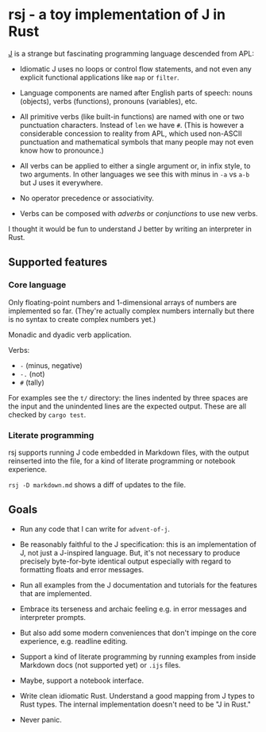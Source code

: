 # rsj - a toy implementation of J in Rust

[J](https://www.jsoftware.com/help/dictionary/intro.htm) is a strange but
fascinating programming language descended from APL: 

* Idiomatic J uses no loops or control flow statements, and not even any
  explicit functional applications like `map` or `filter`.

* Language components are named after English parts of speech: nouns (objects),
  verbs (functions), pronouns (variables), etc.

* All primitive verbs (like built-in functions) are named with one or two
  punctuation characters. Instead of `len` we have `#`. (This is however a
  considerable concession to reality from APL, which used non-ASCII punctuation
  and mathematical symbols that many people may not even know how to pronounce.)

* All verbs can be applied to either a single argument or, in infix style, to
  two arguments. In other languages we see this with minus in `-a` vs `a-b` but
  J uses it everywhere.

* No operator precedence or associativity.

* Verbs can be composed with *adverbs* or *conjunctions* to use new verbs.

I thought it would be fun to understand J better by writing an interpreter in Rust.

## Supported features

### Core language

Only floating-point numbers and 1-dimensional arrays of numbers are implemented so far.
(They're actually complex numbers internally but there is no syntax to create complex
numbers yet.)

Monadic and dyadic verb application.

Verbs:

* `-` (minus, negative)
* `-.` (not)
* `#` (tally)

For examples see the `t/` directory: the lines indented by three spaces are the input 
and the unindented lines are the expected output. These are all checked by `cargo test`.

### Literate programming

rsj supports running J code embedded in Markdown files, with the output
reinserted into the file, for a kind of literate programming or notebook
experience.

`rsj -D markdown.md` shows a diff of updates to the file.

## Goals

* Run any code that I can write for `advent-of-j`.

* Be reasonably faithful to the J specification: this is an implementation of J,
  not just a J-inspired language. But, it's not necessary to produce precisely 
  byte-for-byte identical output especially with regard to formatting floats and
  error messages.
  
* Run all examples from the J documentation and tutorials for the features that
  are implemented.
  
* Embrace its terseness and archaic feeling e.g. in error messages and interpreter
  prompts.

* But also add some modern conveniences that don't impinge on the core experience,
  e.g. readline editing.
  
* Support a kind of literate programming by running examples from inside Markdown
  docs (not supported yet) or `.ijs` files.
  
* Maybe, support a notebook interface.
  
* Write clean idiomatic Rust. Understand a good mapping from J types to Rust types.
  The internal implementation doesn't need to be "J in Rust."

* Never panic.
